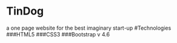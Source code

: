 # TinDog
a one page website for the best imaginary start-up
#Technologies
###HTML5
###CSS3
###Bootstrap v 4.6
